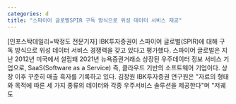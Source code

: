 ```yaml
---
categories: d
title: "스파이어 글로벌SPIR 구독 방식으로 위성 데이터 서비스 제공"
---
```

[인포스탁데일리=박정도 전문기자] IBK투자증권이 스파이어 글로벌(SPIR)에 대해 구독 방식으로 위성 데이터 서비스 경쟁력을 갖고 있다고 평가했다. 스파이어 글로벌은 지난 2012년 미국에서 설립돼 2021년 뉴욕증권거래소 상장된 우주데이터 정보 서비스 기업으로, SaaS(Software as a Service) 즉, 클라우드 기반의 소프트웨어 기업이다. 상장 이후 꾸준히 매출 흑자를 기록하고 있다. 김장원 IBK투자증권 연구원은 "자료의 형태와 목적에 따른 세 가지 종류의 데이터와 각종 우주서비스 솔루션을 제공한다"며 "저궤도